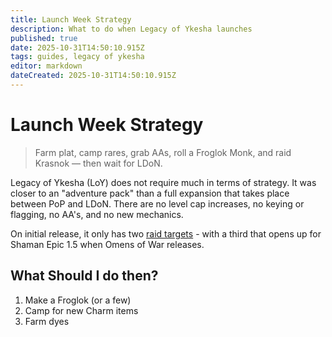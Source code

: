 ```yaml
---
title: Launch Week Strategy
description: What to do when Legacy of Ykesha launches
published: true
date: 2025-10-31T14:50:10.915Z
tags: guides, legacy of ykesha
editor: markdown
dateCreated: 2025-10-31T14:50:10.915Z
---
```


# Launch Week Strategy
>Farm plat, camp rares, grab AAs, roll a Froglok Monk, and raid Krasnok — then wait for LDoN.

Legacy of Ykesha (LoY) does not require much in terms of strategy.  It was closer to an "adventure pack" than a full expansion that takes place between PoP and LDoN.  There are no level cap increases, no keying or flagging, no AA's, and no new mechanics.

On initial release, it only has two [raid targets](/expansions/the_legacy_of_ykesha/raids) - with a third that opens up for Shaman Epic 1.5 when Omens of War releases.

## What Should I do then?
1. Make a Froglok (or a few)
2. Camp for new Charm items
3. Farm dyes

